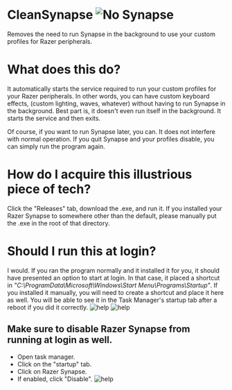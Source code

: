 # CleanSynapse ![No Synapse](https://i.imgur.com/wNP4zOl.png)
Removes the need to run Synapse in the background to use your custom profiles for Razer peripherals.

# What does this do?
It automatically starts the service required to run your custom profiles for your Razer peripherals. In other words, you can have custom keyboard effects, (custom lighting, waves, whatever) without having to run Synapse in the background. Best part is, it doesn't even run itself in the background. It starts the service and then exits.

Of course, if you want to run Synapse later, you can. It does not interfere with normal operation. If you quit Synapse and your profiles disable, you can simply run the program again.

# How do I acquire this illustrious piece of tech?
Click the "Releases" tab, download the .exe, and run it. If you installed your Razer Synapse to somewhere other than the default, please manually put the .exe in the root of that directory.

# Should I run this at login?
I would. If you ran the program normally and it installed it for you, it should have presented an option to start at login. In that case, it placed a shortcut in *"C:\ProgramData\Microsoft\Windows\Start Menu\Programs\Startup"*. If you installed it manually, you will need to create a shortcut and place it here as well. You will be able to see it in the Task Manager's startup tab after a reboot if you did it correctly.
![help](https://i.imgur.com/Uh30kjR.png)
![help](https://i.imgur.com/8mbnpVt.png)

## Make sure to disable Razer Synapse from running at login as well.
- Open task manager.
- Click on the "startup" tab.
- Click on Razer Synapse.
- If enabled, click "Disable".
![help](https://i.imgur.com/D8yYC1e.png)

